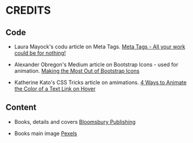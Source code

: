 # CREDITS
## Code
- Laura Mayock's codu article on Meta Tags.
[Meta Tags - All your work could be for nothing!](https://www.codu.co/articles/meta-tags-all-your-work-could-be-for-nothing-32p5y-ej)

- Alexander Obregon's Medium article on Bootstrap Icons - used for animation.
[Making the Most Out of Bootstrap Icons](https://medium.com/@AlexanderObregon/making-the-most-out-of-bootstrap-icons-7e7ae93281bd#:~:text=Bootstrap%20Icons%20are%20an%20invaluable,further%20enriching%20the%20user%20experience.)

- Katherine Kato's CSS Tricks article on amimations.
[4 Ways to Animate the Color of a Text Link on Hover](https://css-tricks.com/4-ways-to-animate-the-color-of-a-text-link-on-hover/)

## Content
- Books, details and covers
[Bloomsbury Publishing](https://www.bloomsbury.com/uk/)

- Books main image
[Pexels](https://www.pexels.com/photo/pile-of-assorted-novel-books-694740/)